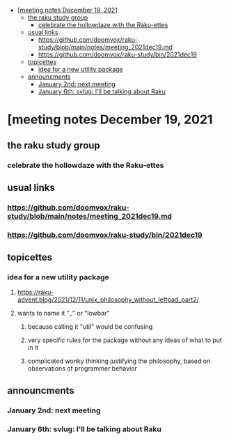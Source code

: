 - [[meeting notes December 19, 2021](#org84472af)
  - [the raku study group](#orga4c79cc)
    - [celebrate the hollowdaze with the Raku-ettes](#orga166043)
  - [usual links](#orgfe476dd)
    - [<https://github.com/doomvox/raku-study/blob/main/notes/meeting_2021dec19.md>](#orgdebf862)
    - [<https://github.com/doomvox/raku-study/bin/2021dec19>](#org19b51b1)
  - [topicettes](#org3c91f24)
    - [idea for a new utility package](#org6e68ac4)
  - [announcments](#orgd9fefc8)
    - [January 2nd: next meeting](#org1eed1d8)
    - [January 6th: svlug: I'll be talking about Raku](#orge37836e)


<a id="org84472af"></a>

# [meeting notes December 19, 2021


<a id="orga4c79cc"></a>

## the raku study group


<a id="orga166043"></a>

### celebrate the hollowdaze with the Raku-ettes


<a id="orgfe476dd"></a>

## usual links


<a id="orgdebf862"></a>

### <https://github.com/doomvox/raku-study/blob/main/notes/meeting_2021dec19.md>


<a id="org19b51b1"></a>

### <https://github.com/doomvox/raku-study/bin/2021dec19>


<a id="org3c91f24"></a>

## topicettes


<a id="org6e68ac4"></a>

### idea for a new utility package

1.  <https://raku-advent.blog/2021/12/11/unix_philosophy_without_leftpad_part2/>

2.  wants to name it "\_" or "lowbar"

    1.  because calling it "util" would be confusing
    
    2.  very specific rules for the package without any ideas of what to put in it
    
    3.  complicated wonky thinking justifying the philosophy, based on observations of programmer behavior


<a id="orgd9fefc8"></a>

## announcments


<a id="org1eed1d8"></a>

### January 2nd: next meeting


<a id="orge37836e"></a>

### January 6th: svlug: I'll be talking about Raku
